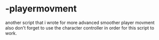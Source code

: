 # -playermovment
another script that i wrote for more advanced smoother player movment also don't forget to use the character controller in order for this script to work.
